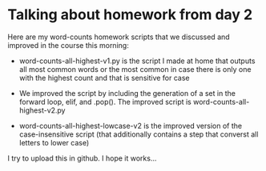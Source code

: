 # Talking about homework from day 2

Here are my word-counts homework scripts that we discussed and improved in the course this morning:


* word-counts-all-highest-v1.py is the script I made at home that outputs all most common words or the most common in case there is only one with the highest count and that is sensitive for case

* We improved the script by including the generation of a set in the forward loop, elif, and .pop(). The improved script is word-counts-all-highest-v2.py

* word-counts-all-highest-lowcase-v2 is the improved version of the case-insensitive script (that additionally contains a step that converst all letters to lower case)


I try to upload this in github. I hope it works...